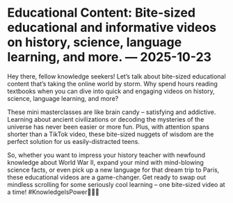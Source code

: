 # Educational Content: Bite-sized educational and informative videos on history, science, language learning, and more. — 2025-10-23

Hey there, fellow knowledge seekers! Let’s talk about bite-sized educational content that’s taking the online world by storm. Why spend hours reading textbooks when you can dive into quick and engaging videos on history, science, language learning, and more?

These mini masterclasses are like brain candy – satisfying and addictive. Learning about ancient civilizations or decoding the mysteries of the universe has never been easier or more fun. Plus, with attention spans shorter than a TikTok video, these bite-sized nuggets of wisdom are the perfect solution for us easily-distracted teens.

So, whether you want to impress your history teacher with newfound knowledge about World War II, expand your mind with mind-blowing science facts, or even pick up a new language for that dream trip to Paris, these educational videos are a game-changer. Get ready to swap out mindless scrolling for some seriously cool learning – one bite-sized video at a time! #KnowledgeIsPower🌟🧠✨